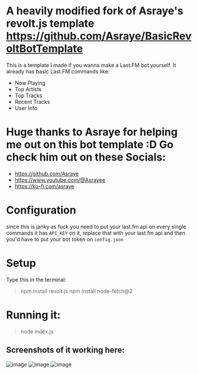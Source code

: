 # A heavily modified fork of Asraye's revolt.js template https://github.com/Asraye/BasicRevoltBotTemplate

This is a template I made if you wanna make a Last.FM bot yourself. It already has basic Last.FM commands like:
- Now Playing
- Top Artists
- Top Tracks
- Recent Tracks
- User Info

# Huge thanks to Asraye for helping me out on this bot template :D Go check him out on these Socials:
- https://github.com/Asraye
- https://www.youtube.com/@Asrayee
- https://ko-fi.com/asraye

# Configuration

since this is janky as fuck you need to put your last.fm api on every single commands it has `API_KEY` on it, replace that with your last.fm api
and then you'd have to put your bot token on `config.json`

# Setup
Type this in the terminal:
> npm install revolt.js
> npm install node-fetch@2

# Running it:
>node index.js

## Screenshots of it working here:

![image](https://github.com/user-attachments/assets/2b099c24-8a77-4d03-aba3-84d9e0a5798a)
![image](https://github.com/user-attachments/assets/bba3b01a-1dc6-492e-bd4a-7dc393073e1c)
![image](https://github.com/user-attachments/assets/e4ec0374-7eac-4a00-ab93-a2f5fd4bc531)
